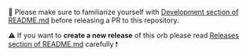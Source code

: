:wrench: Please make sure to familiarize yourself with [Development section of README.md](../README.md#Development) before releasing a PR to this repository.

:warning: If you want to **create a new release** of this orb please read [Releases section of README.md](../README.md#Releases) carefully :exclamation:
